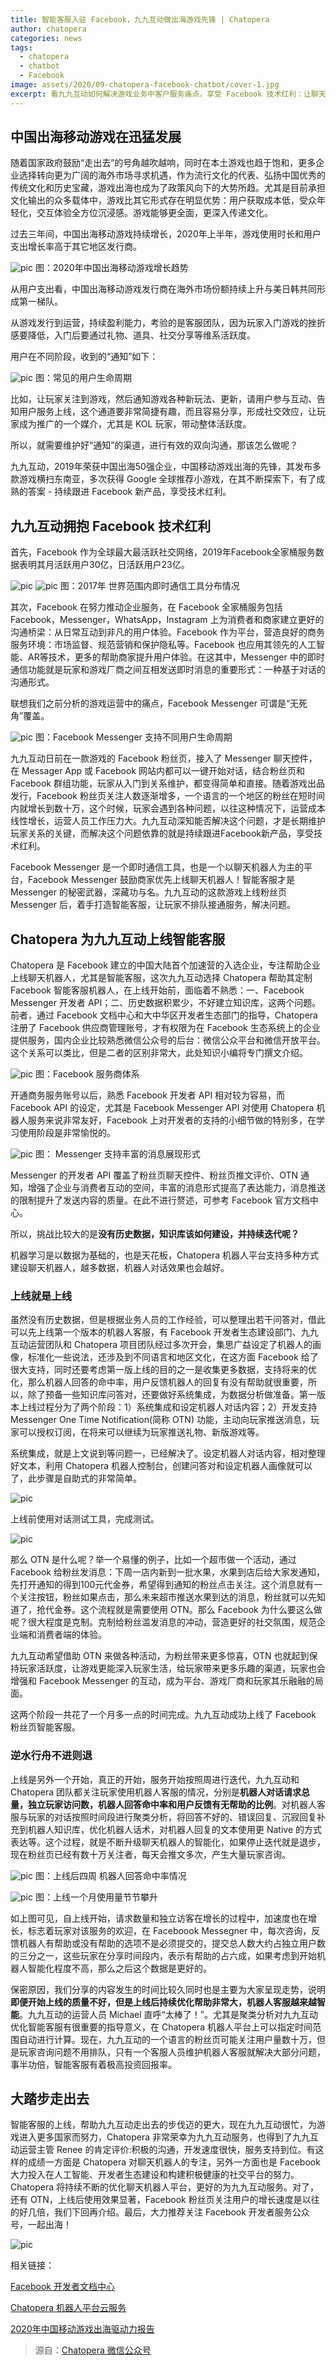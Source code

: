 ```yaml
---
title: 智能客服入驻 Facebook，九九互动做出海游戏先锋 | Chatopera
author: chatopera
categories: news
tags:
  - chatopera
  - chatbot
  - Facebook
image: assets/2020/09-chatopera-facebook-chatbot/cover-1.jpg
excerpt: 看九九互动如何解决游戏业务中客户服务痛点，享受 Facebook 技术红利：让聊天机器人上线！
---
```


## 中国出海移动游戏在迅猛发展

随着国家政府鼓励“走出去”的号角越吹越响，同时在本土游戏也趋于饱和，更多企业选择转向更为广阔的海外市场寻求机遇，作为流行文化的代表、弘扬中国优秀的传统文化和历史宝藏，游戏出海也成为了政策风向下的大势所趋。尤其是目前承担文化输出的众多载体中，游戏比其它形式存在明显优势：用户获取成本低，受众年轻化，交互体验全方位沉浸感。游戏能够更全面，更深入传递文化。

过去三年间，中国出海移动游戏持续增长，2020年上半年，游戏使用时长和用户支出增长率高于其它地区发行商。

![pic](/assets/2020/09-chatopera-facebook-chatbot/26171172_1541843725853025_4788258918535628531_o.jpg)
图：2020年中国出海移动游戏增长趋势

从用户支出看，中国出海移动游戏发行商在海外市场份额持续上升与美日韩共同形成第一梯队。

从游戏发行到运营，持续盈利能力，考验的是客服团队，因为玩家入门游戏的挫折感要降低，入门后要通过礼物、道具、社交分享等维系活跃度。

用户在不同阶段，收到的“通知”如下：

![pic](/assets/2020/09-chatopera-facebook-chatbot/image2020-9-21_19-38-36.jpg)
图：常见的用户生命周期

比如，让玩家关注到游戏，然后通知游戏各种新玩法、更新，请用户参与互动、告知用户服务上线，这个通道要非常简捷有趣，而且容易分享，形成社交效应，让玩家成为推广的一个媒介，尤其是 KOL 玩家，带动整体活跃度。

所以，就需要维护好“通知”的渠道，进行有效的双向沟通，那该怎么做呢？

九九互动，2019年荣获中国出海50强企业，中国移动游戏出海的先锋，其发布多款游戏横扫东南亚，多次获得 Google 全球推荐小游戏，在其不断探索下，有了成熟的答案 - 持续跟进 Facebook 新产品，享受技术红利。

## 九九互动拥抱 Facebook 技术红利

首先，Facebook 作为全球最大最活跃社交网络，2019年Facebook全家桶服务数据表明其月活跃用户30亿，日活跃用户23亿。

![pic](/assets/2020/09-chatopera-facebook-chatbot/image2020-9-21_16-8-22.jpg)
![pic](/assets/2020/09-chatopera-facebook-chatbot/image2020-9-21_16-13-35.jpg)
图：2017年 世界范围内即时通信工具分布情况

其次，Facebook 在努力推动企业服务，在 Facebook 全家桶服务包括 Facebook，Messenger，WhatsApp，Instagram 上为消费者和商家建立更好的沟通桥梁：从日常互动到非凡的用户体验。Facebook 作为平台，营造良好的商务服务环境：市场监督、规范营销和保护隐私等。Facebook 也应用其领先的人工智能、AR等技术，更多的帮助商家提升用户体验。在这其中，Messenger 中的即时通信功能就是玩家和游戏厂商之间互相发送即时消息的重要形式：一种基于对话的沟通形式。

联想我们之前分析的游戏运营中的痛点，Facebook Messenger 可谓是“无死角”覆盖。

![pic](/assets/2020/09-chatopera-facebook-chatbot/image2020-9-21_16-27-12.jpg)
图：Facebook Messenger 支持不同用户生命周期

九九互动日前在一款游戏的 Facebook 粉丝页，接入了 Messenger 聊天控件，在 Messager App 或 Facebook 网站内都可以一键开始对话，结合粉丝页和 Facebook 群组功能，玩家从入门到关系维护，都变得简单和直接。随着游戏出品发行，Facebook 粉丝页关注人数逐渐增多，一个语言的一个地区的粉丝在短时间内就增长到数十万，这个时候，玩家会遇到各种问题，以往这种情况下，运营成本线性增长，运营人员工作压力大。九九互动深知能否解决这个问题，才是长期维护玩家关系的关键，而解决这个问题依靠的就是持续跟进Facebook新产品，享受技术红利。

Facebook Messenger 是一个即时通信工具，也是一个以聊天机器人为主的平台，Facebook Messenger 鼓励商家优先上线聊天机器人！智能客服才是 Messenger 的秘密武器，深藏功与名。九九互动的这款游戏上线粉丝页 Messenger 后，着手打造智能客服，让玩家不排队接通服务，解决问题。

## Chatopera 为九九互动上线智能客服

Chatopera 是 Facebook 建立的中国大陆首个加速营的入选企业，专注帮助企业上线聊天机器人，尤其是智能客服，这次九九互动选择 Chatopera 帮助其定制 Facebook 智能客服机器人，在上线开始前，面临着不熟悉：一、Facebook Messenger 开发者 API；二、历史数据积累少，不好建立知识库，这两个问题。前者，通过 Facebook 文档中心和大中华区开发者生态部门的指导，Chatopera 注册了 Facebook 供应商管理账号，才有权限为在 Facebook 生态系统上的企业提供服务，国内企业比较熟悉微信公众号的后台：微信公众平台和微信开放平台。这个关系可以类比，但是二者的区别非常大，此处知识小编将专门撰文介绍。

![pic](/assets/2020/09-chatopera-facebook-chatbot/image2020-9-23_20-56-53.jpg)
图：Facebook 服务商体系

开通商务服务账号以后，熟悉 Facebook 开发者 API 相对较为容易，而 Facebook API 的设定，尤其是 Facebook Messenger API 对使用 Chatopera 机器人服务来说非常友好，Facebook 上对开发者的支持的小细节做的特别多，在学习使用阶段是非常愉悦的。

![pic](/assets/2020/09-chatopera-facebook-chatbot/image2020-9-23_21-3-48.jpg)
图： Messenger 支持丰富的消息展现形式

Messenger 的开发者 API 覆盖了粉丝页聊天控件、粉丝页推文评价、OTN 通知，增强了企业与消费者互动的空间，丰富的消息形式提高了表达能力，消息推送的限制提升了发送内容的质量。在此不进行赘述，可参考 Facebook 官方文档中心。

所以，挑战比较大的是**没有历史数据，知识库该如何建设，并持续迭代呢？**

机器学习是以数据为基础的，也是天花板，Chatopera 机器人平台支持多种方式建设聊天机器人，越多数据，机器人对话效果也会越好。

### 上线就是上线

虽然没有历史数据，但是根据业务人员的工作经验，可以整理出若干问答对，借此可以先上线第一个版本的机器人客服，有 Facebook 开发者生态建设部门、九九互动运营团队和 Chatopera 项目团队经过多次开会，集思广益设定了机器人的画像，标准化一些说法，还涉及到不同语言和地区文化，在这方面 Facebook 给了很大支持，同时还要考虑第一版上线的目的之一是收集更多数据，支持将来的优化，那么机器人回答的命中率，用户反馈机器人的回复有没有帮助就很重要，所以，除了预备一些知识库问答对，还要做好系统集成，为数据分析做准备。第一版本上线过程分为了两个阶段：1）系统集成和设定机器人对话内容；2）开发支持 Messenger One Time Notification(简称 OTN) 功能，主动向玩家推送消息，玩家可以授权订阅，在将来可以继续为玩家推送礼物、新版游戏等。

系统集成，就是上文说到等问题一，已经解决了。设定机器人对话内容，相对整理好文本，利用 Chatopera 机器人控制台，创建问答对和设定机器人画像就可以了，此步骤是自助式的非常简单。

![pic](/assets/2020/09-chatopera-facebook-chatbot/image2020-9-23_21-33-7.jpg)

上线前使用对话测试工具，完成测试。

![pic](/assets/2020/09-chatopera-facebook-chatbot/image2020-9-23_21-34-28.jpg)

那么 OTN 是什么呢？举一个易懂的例子，比如一个超市做一个活动，通过 Facebook  给粉丝发消息：下周一店内新到一批水果，水果到店后给大家发通知，先打开通知的得到100元代金券，希望得到通知的粉丝点击关注。这个消息就有一个关注按钮，粉丝如果点击，那么未来超市推送水果到达的消息，粉丝就可以先知道了，抢代金券。这个流程就是需要使用 OTN。那么 Facebook 为什么要这么做呢？很大程度是克制。克制给粉丝滥发消息的冲动，营造更好的社交氛围，规范企业端和消费者端的体验。

九九互动希望借助 OTN 来做各种活动，为粉丝带来更多惊喜，OTN 也就起到保持玩家活跃度，让游戏更能深入玩家生活，给玩家带来更多乐趣的渠道，玩家也会增强和 Facebook Messenger 的互动，成为平台、游戏厂商和玩家其乐融融的局面。

这两个阶段一共花了一个月多一点的时间完成。九九互动成功上线了 Facebook 粉丝页智能客服。

### 逆水行舟不进则退

上线是另外一个开始，真正的开始，服务开始按照周进行迭代，九九互动和 Chatopera 团队都关注玩家使用机器人客服的情况，分别是**机器人对话请求总量，独立玩家访问数，机器人回答命中率和用户反馈有无帮助的比例**。对机器人客服与玩家的对话按照时间段进行聚类分析，将回答不好的、错误回复、沉寂回复补充到机器人知识库，优化机器人话术，对机器人回复的文本使用更 Native 的方式表达等。这个过程，就是不断升级聊天机器人的智能化，如果停止迭代就是退步，现在粉丝页已经有数十万关注者，每天会推文多次，产生大量玩家咨询。

![pic](/assets/2020/09-chatopera-facebook-chatbot/image2020-9-23_22-22-7.jpg)
图：上线后四周 机器人回答命中率情况

![pic](/assets/2020/09-chatopera-facebook-chatbot/image2020-9-23_21-57-52.jpg)
图：上线一个月使用量节节攀升

如上图可见，自上线开始，请求数量和独立访客在增长的过程中，加速度也在增长，标志着玩家对该服务的欢迎，在 Faceboook Messegner 中，每次咨询，反馈机器人有帮助或没有帮助的选项不是必须提交的，提交总人数大约占独立用户数的三分之一，这些玩家在分享时间段内，表示有帮助的占六成，如果考虑到开始机器人智能化程度不高，那么之后这个数据是更好的。

保密原因，我们分享的内容发生的时间比较久同时也是主要为大家呈现走势，说明**即便开始上线的质量不好，但是上线后持续优化帮助非常大，机器人客服越来越智能**。九九互动的运营人员 Michael 直呼“太棒了！”。尤其是聚类分析对九九互动优化智能客服有很重要的指导意义，在 Chatopera 机器人平台上可以指定时间范围自动进行计算。现在，九九互动的一个语言的粉丝页可能关注用户量数十万，但是玩家咨询问题不用排队，只有一个客服人员维护机器人客服就解决大部分问题，事半功倍，智能客服有着极高投资回报率。

## 大踏步走出去

智能客服的上线，帮助九九互动走出去的步伐迈的更大，现在九九互动很忙，为游戏进入更多国家而努力，Chatopera 非常荣幸为九九互动服务，也得到了九九互动运营主管 Renee 的肯定评价:积极的沟通，开发速度很快，服务支持到位。有这样的成绩一方面是 Chatopera 对聊天机器人的专注，另外一方面也是 Facebook 大力投入在人工智能、开发者生态建设和构建积极健康的社交平台的努力。Chatopera 将持续不断的优化聊天机器人平台，更好的为九九互动服务。对了，还有 OTN，上线后使用效果显著，Facebook 粉丝页关注用户的增长速度是以往的好几倍，我们下回再介绍。最后，大力推荐关注 Facebook 开发者服务公众号，一起出海！

![pic](/assets/2020/09-chatopera-facebook-chatbot/image2020-9-23_22-17-30.jpg)

相关链接：

[Facebook 开发者文档中心](https://developers.facebook.com/docs/messenger-platform)

[Chatopera 机器人平台云服务](https://bot.chatopera.com/)

[2020年中国移动游戏出海驱动力报告](https://www.gamewower.com/2020/08/10/47303/)

> 源自：[Chatopera 微信公众号](https://mp.weixin.qq.com/s/ORNZt2j77p3UjKi7KSkNQQ)
